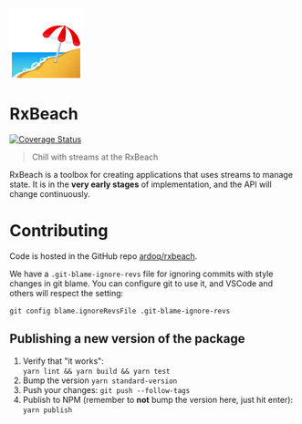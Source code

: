 ![Beach with umbrella](docs/beach_with_umbrella.png)

# RxBeach
[![Coverage Status](https://coveralls.io/repos/github/ardoq/rxbeach/badge.svg?branch=master)](https://coveralls.io/github/ardoq/rxbeach?branch=master)
> Chill with streams at the RxBeach

RxBeach is a toolbox for creating applications that uses streams to manage
state. It is in the **very early stages** of implementation, and the API will
change continuously.


# Contributing
Code is hosted in the GitHub repo [ardoq/rxbeach](https://github.com/ardoq/rxbeach).

We have a `.git-blame-ignore-revs` file for ignoring commits with style changes
in git blame. You can configure git to use it, and VSCode and others will
respect the setting:

    git config blame.ignoreRevsFile .git-blame-ignore-revs

## Publishing a new version of the package
1. Verify that "it works":  
   `yarn lint && yarn build && yarn test`
2. Bump the version
   `yarn standard-version`
3. Push your changes:
   `git push --follow-tags`
4. Publish to NPM (remember to **not** bump the version here, just hit enter):  
   `yarn publish`
